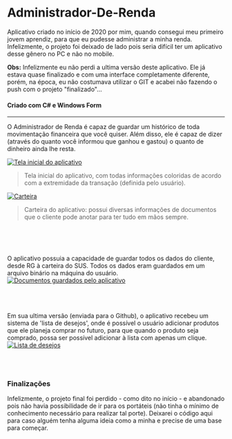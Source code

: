 # Administrador-De-Renda

Aplicativo criado no início de 2020 por mim, quando consegui meu primeiro jovem aprendiz, para que eu pudesse administrar a minha renda. Infelizmente, o projeto foi deixado de lado pois seria difícil ter um aplicativo desse gênero no PC e não no mobile.

**Obs:** Infelizmente eu não perdi a ultima versão deste aplicativo. Ele já estava quase finalizado e com uma interface completamente diferente, porém, na época, eu não costumava utilizar o GIT e acabei não fazendo o push com o projeto "finalizado"...

#### Criado com C# e Windows Form

------------

O Administrador de Renda é capaz de guardar um histórico de toda movimentação financeira que você quiser. Além disso, ele é capaz de dizer (através do quanto você informou que ganhou e gastou) o quanto de dinheiro ainda lhe resta.

[![Tela inicial do aplicativo](https://i.imgur.com/8mrLqih.jpeg "Tela inicial do aplicativo")](https://i.imgur.com/8mrLqih.jpeg "Tela inicial do aplicativo")
> Tela inicial do aplicativo, com todas informações coloridas de acordo com a extremidade da transação (definida pelo usuário).

[![Carteira](https://i.imgur.com/j7u2PB0.jpg "Carteira")](https://i.imgur.com/j7u2PB0.jpg "Carteira")
> Carteira do aplicativo: possui diversas informações de documentos que o cliente pode anotar para ter tudo em mãos sempre.

<br><br><br>

O aplicativo possuia a capacidade de guardar todos os dados do cliente, desde RG à carteira do SUS. Todos os dados eram guardados em um arquivo binário na máquina do usuário.
[![Documentos guardados pelo aplicativo](https://i.imgur.com/vcUS4KR.jpg "Documentos guardados pelo aplicativo")](https://i.imgur.com/vcUS4KR.jpg "Documentos guardados pelo aplicativo")

<br><br><br>
Em sua ultima versão (enviada para o Github), o aplicativo recebeu um sistema de 'lista de desejos', onde é possível o usuário adicionar produtos que ele planeja comprar no futuro, para que quando o produto seja comprado, possa ser possível adicionar à lista com apenas um clique.
[![Lista de desejos](https://i.imgur.com/zZL99Ft.jpg "Lista de desejos")](https://i.imgur.com/zZL99Ft.jpg "Lista de desejos")

<br><br>
### Finalizações
Infelizmente, o projeto final foi perdido - como dito no início - e abandonado pois não havia possibilidade de ir para os portáteis (não tinha o mínimo de conhecimento necessário para realizar tal porte). Deixarei o código aqui para caso alguém tenha alguma ideia como a minha e precise de uma base para começar.